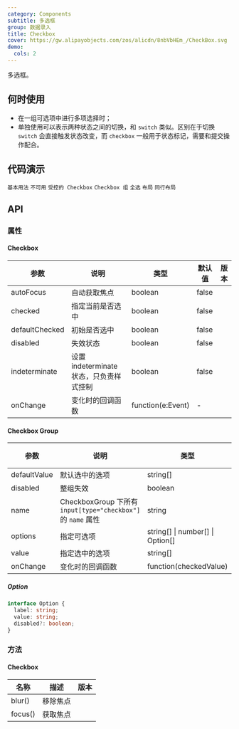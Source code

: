 ```yaml
---
category: Components
subtitle: 多选框
group: 数据录入
title: Checkbox
cover: https://gw.alipayobjects.com/zos/alicdn/8nbVbHEm_/CheckBox.svg
demo:
  cols: 2
---
```


多选框。

## 何时使用

- 在一组可选项中进行多项选择时；
- 单独使用可以表示两种状态之间的切换，和 `switch` 类似。区别在于切换 `switch` 会直接触发状态改变，而 `checkbox` 一般用于状态标记，需要和提交操作配合。

## 代码演示

<!-- prettier-ignore -->
<code src="./demo/basic.tsx">基本用法</code>
<code src="./demo/disabled.tsx">不可用</code>
<code src="./demo/controller.tsx">受控的 Checkbox</code>
<code src="./demo/group.tsx">Checkbox 组</code>
<code src="./demo/check-all.tsx">全选</code>
<code src="./demo/layout.tsx">布局</code>
<code src="./demo/debug-line.tsx" debug>同行布局</code>

## API

### 属性

#### Checkbox

| 参数           | 说明                                    | 类型              | 默认值 | 版本 |
| -------------- | --------------------------------------- | ----------------- | ------ | ---- |
| autoFocus      | 自动获取焦点                            | boolean           | false  |      |
| checked        | 指定当前是否选中                        | boolean           | false  |      |
| defaultChecked | 初始是否选中                            | boolean           | false  |      |
| disabled       | 失效状态                                | boolean           | false  |      |
| indeterminate  | 设置 indeterminate 状态，只负责样式控制 | boolean           | false  |      |
| onChange       | 变化时的回调函数                        | function(e:Event) | -      |      |

#### Checkbox Group

| 参数 | 说明 | 类型 | 默认值 | 版本 |
| --- | --- | --- | --- | --- |
| defaultValue | 默认选中的选项 | string\[] | \[] |  |
| disabled | 整组失效 | boolean | false |  |
| name | CheckboxGroup 下所有 `input[type="checkbox"]` 的 `name` 属性 | string | - |  |
| options | 指定可选项 | string\[] \| number\[] \| Option\[] | \[] |  |
| value | 指定选中的选项 | string\[] | \[] |  |
| onChange | 变化时的回调函数 | function(checkedValue) | - |  |

##### Option

```typescript
interface Option {
  label: string;
  value: string;
  disabled?: boolean;
}
```

### 方法

#### Checkbox

| 名称    | 描述     | 版本 |
| ------- | -------- | ---- |
| blur()  | 移除焦点 |      |
| focus() | 获取焦点 |      |
